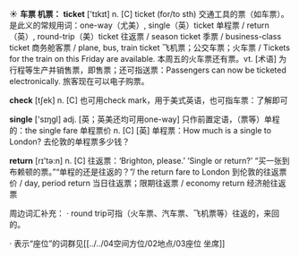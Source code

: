 ☀ <span class="category">**车票 机票：**</span>
<span class="vocabulary">**ticket**</span> ['tɪkɪt] 
<span class="definition">n. [C] ticket (for/to sth) 交通工具的票（如车票）。是此义的常规用词：</span>one-way（尤美）, single（英）ticket 单程票 / return（英）, round-trip（美）ticket 往返票 / season ticket 季票 / business-class ticket 商务舱客票 / plane, bus, train ticket 飞机票；公交车票；火车票 / Tickets for the train on this Friday are available. 本周五的火车票还有票。<span class="definition">vt. [术语] 为行程等生产并销售票，即售票；还可指送票：</span>Passengers can now be ticketed electronically. 旅客现在可以电子购票。

<span class="vocabulary">**check**</span> [tʃek] 
<span class="definition">n. [C] 也可用check mark，用于美式英语，也可指车票：</span>了解即可

<span class="vocabulary">**single**</span> ['sɪŋɡl] 
<span class="definition">adj. [英；英美还均可用one-way] 只作前置定语，（票等）单程的：</span>the single fare 单程票价 <span class="definition">n. [C] [英] 单程票：</span>How much is a single to London? 去伦敦的单程票多少钱？

<span class="vocabulary">**return**</span> [rɪ'tə:n] 
<span class="definition">n. [C] 往返票：</span>‘Brighton, please.’ ‘Single or return?’ “买一张到布赖顿的票。”“单程的还是往返的？”/ the return fare to London 到伦敦的往返票价 / day, period return 当日往返票；限期往返票 / economy return 经济舱往返票 

周边词汇补充：
· round trip可指（火车票、汽车票、飞机票等）往返的，来回的。

· 表示“座位”的词群见[[../../04空间方位/02地点/03座位 坐席]]
